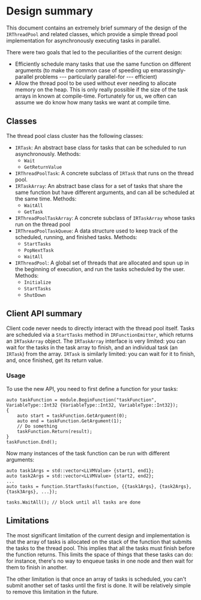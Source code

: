 # Design summary

This document contains an extremely brief summary of the design of the `IRThreadPool` and related classes, which provide a simple thread pool implementation for asynchronously executing tasks in parallel.

There were two goals that led to the peculiarities of the current design:
- Efficiently schedule many tasks that use the same function on different arguments (to make the common case of speeding up emarassingly-parallel problems --- particularly parallel-for --- efficient)
- Allow the thread pool to be used without ever needing to allocate memory on the heap. This is only really possible if the size of the task arrays in known at compile-time. Fortunately for us, we often can assume we do know how many tasks we want at compile time.

## Classes

The thread pool class cluster has the following classes:


- `IRTask`: An abstract base class for tasks that can be scheduled to run asynchronously.
   Methods:
   - `Wait`
   - `GetReturnValue`
- `IRThreadPoolTask`: A concrete subclass of `IRTask` that runs on the thread pool.
- `IRTaskArray`: An abstract base class for a set of tasks that share the same function but have different arguments, and can all be scheduled at the same time.
  Methods:
  - `WaitAll`
  - `GetTask`
- `IRThreadPoolTaskArray`: A concrete subclass of `IRTaskArray` whose tasks run on the thread pool
- `IRThreadPoolTaskQueue`: A data structure used to keep track of the scheduled, running, and finished tasks.
  Methods:
  - `StartTasks`
  - `PopNextTask`
  - `WaitAll`
- `IRThreadPool`: A global set of threads that are allocated and spun up in the beginning of execution, and run the tasks scheduled by the user.
  Methods:
  - `Initialize`
  - `StartTasks`
  - `ShutDown`

## Client API summary

Client code never needs to directly interact with the thread pool itself. Tasks are scheduled via a `StartTasks` method in `IRFunctionEmitter`, which returns an `IRTaskArray` object. The `IRTaskArray` interface is very limited: you can wait for the tasks in the task array to finish, and an individual task (an `IRTask`) from the array. `IRTask` is similarly limited: you can wait for it to finish, and, once finished, get its return value.

### Usage
To use the new API, you need to first define a function for your tasks:

```
auto taskFunction = module.BeginFunction("taskFunction", VariableType::Int32 {VariableType::Int32, VariableType::Int32});
{
    auto start = taskFunction.GetArgument(0);
    auto end = taskFunction.GetArgument(1);
    // Do something
    taskFunction.Return(result);
}
taskFunction.End();
```

Now many instances of the task function can be run with different arguments:

```
auto task1Args = std::vector<LLVMValue> {start1, end1};
auto task2Args = std::vector<LLVMValue> {start2, end2};
...
auto tasks = function.StartTasks(function, {{task1Args}, {task2Args}, {task3Args}, ...});

tasks.WaitAll(); // block until all tasks are done
```

## Limitations

The most significant limitation of the current design and implementation is that the array of tasks is allocated on the stack of the function that submits the tasks to the thread pool. This implies that all the tasks must finish before the function returns. This limits the space of things that these tasks can do: for instance, there's no way to enqueue tasks in one node and then wait for them to finish in another.

The other limitation is that once an array of tasks is scheduled, you can't submit another set of tasks until the first is done. It will be relatively simple to remove this limitation in the future.
